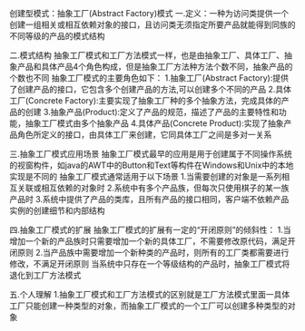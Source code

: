 创建型模式：抽象工厂(Abstract Factory)模式
一.定义：一种为访问类提供一个创建一组相关或相互依赖对象的接口，且访问类无须指定所要产品就能得到同族的不同等级的产品的模式结构



二.模式结构
抽象工厂模式和工厂方法模式一样，也是由抽象工厂、具体工厂、抽象产品和具体产品4个角色构成，但是抽象工厂方法种方法个数不同，抽象产品的个数也不同
抽象工厂模式的主要角色如下：
1.抽象工厂(Abstract Factory):提供了创建产品的接口，它包含多个创建产品的方法,可以创建多个不同的产品
2.具体工厂(Concrete Factory):主要实现了抽象工厂种的多个抽象方法，完成具体的产品的创建
3.抽象产品(Product):定义了产品的规范，描述了产品的主要特性和功能，抽象工厂模式由多个抽象产品
4.具体产品(Concrete Product):实现了抽象产品角色所定义的接口，由具体工厂来创建，它同具体工厂之间是多对一关系

三.抽象工厂模式应用场景
抽象工厂模式最早的应用是用于创建属于不同操作系统的视窗构件，如java的AWT中的Button和Text等构件在Windows和Unix中的本地实现是不同的
抽象工厂模式通常适用于以下场景
1.当需要创建的对象是一系列相互关联或相互依赖的对象时
2.系统中有多个产品族，但每次只使用棋子的某一族产品时
3.系统中提供了产品的类库，且所有产品的接口相同，客户端不依赖产品实例的创建细节和内部结构

四.抽象工厂模式的扩展
抽象工厂模式的扩展有一定的“开闭原则”的倾斜性：
1.当增加一个新的产品族时只需要增加一个新的具体工厂，不需要修改原代码，满足开闭原则
2.当产品族中需要增加一个新种类的产品时，则所有的工厂类都需要进行修改，不满足开闭原则
当系统中只存在一个等级结构的产品时，抽象工厂模式将退化到工厂方法模式

五.个人理解
1.抽象工厂模式和工厂方法模式的区别就是工厂方法模式里面一具体工厂只能创建一种类型的对象，而抽象工厂模式的一个工厂可以创建多种类型的对象